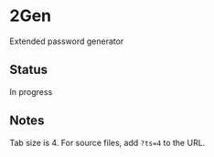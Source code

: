 # 2Gen
Extended password generator

## Status
In progress

## Notes
Tab size is 4. For source files, add ```?ts=4``` to the URL.
